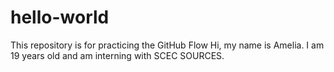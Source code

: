 # hello-world
This repository is for practicing the GitHub Flow
Hi, my name is Amelia. I am 19 years old and am interning with SCEC SOURCES.
